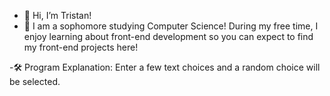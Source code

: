 - 👋 Hi, I’m Tristan!
- 👀 I am a sophomore studying Computer Science! During my free time, I enjoy learning about front-end development so you can expect to find my front-end projects here!



-🛠 Program Explanation:
Enter a few text choices and a random choice will be selected.

<!---
yahuss01/yahuss01 is a ✨ special ✨ repository because its `README.md` (this file) appears on your GitHub profile.
You can click the Preview link to take a look at your changes.
--->

